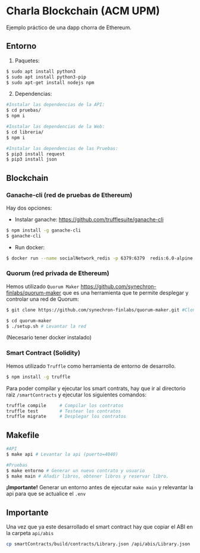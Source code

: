 # Charla Blockchain (ACM UPM)

Ejemplo práctico de una dapp chorra de Ethereum.

## Entorno
1. Paquetes:
```bash 
$ sudo apt install python3 
$ sudo apt install python3-pip 
$ sudo apt-get install nodejs npm
```

2. Dependencias:
```bash 
#Instalar las dependencias de la API:
$ cd pruebas/
$ npm i 

#Instalar las dependencias de la Web:
$ cd libreria/
$ npm i 

#Instalar las dependencias de las Pruebas:
$ pip3 install request
$ pip3 install json
```


## Blockchain

### Ganache-cli (red de pruebas de Ethereum)
Hay dos opciones:

- Instalar ganache: <https://github.com/trufflesuite/ganache-cli>
```bash
$ npm install -g ganache-cli
$ ganache-cli
```

- Run docker: 
```bash
$ docker run --name socialNetwork_redis -p 6379:6379  redis:6.0-alpine
```

### Quorum (red privada de Ethereum)
Hemos utilizado `Quorum Maker` <https://github.com/synechron-finlabs/quorum-maker> que es una herramienta que te permite desplegar y controlar una red de Quorum:
```bash
$ git clone https://github.com/synechron-finlabs/quorum-maker.git #Clonar el repositorio

$ cd quorum-maker 
$ ./setup.sh # Levantar la red
```
(Necesario tener docker instalado)

### Smart Contract (Solidity)
Hemos utilizado `Truffle` como herramienta de entorno de desarrollo.

```bash
$ npm install -g truffle
```

Para poder compilar y ejecutar los smart contrats, hay que ir al directorio raiz `/smartContracts` y ejecutar los siguientes comandos:
```bash
truffle compile 	# Compilar los contratos
truffle test	    # Testear los contratos
truffle migrate 	# Desplegar los contratos
```

## Makefile
```bash 
#API
$ make api # Levantar la api (puerto=4040)

#Pruebas
$ make entorno # Generar un nuevo contrato y usuario
$ make main # Añadir libros, obtener libros y reservar libro.
```
**¡Importante!** Generar un entorno antes de ejecutar ``make main`` y relevantar la api para que se actualice el ``.env``


## Importante

Una vez que ya este desarrollado el smart contract hay que copiar el ABI en la carpeta ``api/abis``
```bash
cp smartContracts/build/contracts/Library.json /api/abis/Library.json
```
